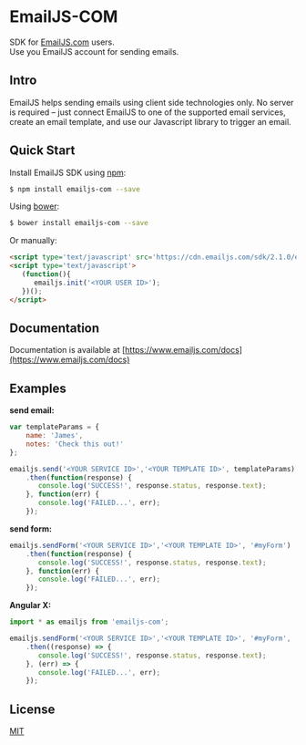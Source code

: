 # EmailJS-COM
SDK for [EmailJS.com](https://www.emailjs.com) users.
\
Use you EmailJS account for sending emails.

## Intro
EmailJS helps sending emails using client side technologies only. No server is required – just connect EmailJS to one of the supported email services, create an email template, and use our Javascript library to trigger an email.

## Quick Start

Install EmailJS SDK using [npm](https://www.npmjs.com/):

``` bash
$ npm install emailjs-com --save
```

Using [bower](https://bower.io/):
``` bash
$ bower install emailjs-com --save
```

Or manually: 

``` html
<script type='text/javascript' src='https://cdn.emailjs.com/sdk/2.1.0/email.min.js'></script>
<script type='text/javascript'>
   (function(){
      emailjs.init('<YOUR USER ID>');
   })();
</script>
```

## Documentation

Documentation is available at [https://www.emailjs.com/docs](https://www.emailjs.com/docs)

## Examples

__send email:__

``` js
var templateParams = {
    name: 'James',
    notes: 'Check this out!'
};

emailjs.send('<YOUR SERVICE ID>','<YOUR TEMPLATE ID>', templateParams)
	.then(function(response) {
	   console.log('SUCCESS!', response.status, response.text);
	}, function(err) {
	   console.log('FAILED...', err);
	});
```

__send form:__

``` js
emailjs.sendForm('<YOUR SERVICE ID>','<YOUR TEMPLATE ID>', '#myForm')
	.then(function(response) {
	   console.log('SUCCESS!', response.status, response.text);
	}, function(err) {
	   console.log('FAILED...', err);
	});
```

__Angular X:__
``` js
import * as emailjs from 'emailjs-com';

emailjs.sendForm('<YOUR SERVICE ID>','<YOUR TEMPLATE ID>', '#myForm', '<YOUR USER ID>')
	.then((response) => {
	   console.log('SUCCESS!', response.status, response.text);
	}, (err) => {
	   console.log('FAILED...', err);
	});
```

## License

[MIT](./LICENSE)
